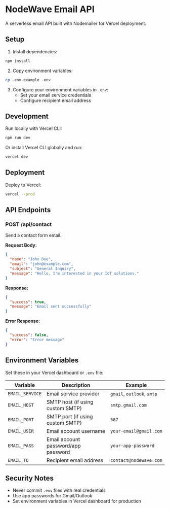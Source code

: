 # NodeWave Email API

A serverless email API built with Nodemailer for Vercel deployment.

## Setup

1. Install dependencies:

```bash
npm install
```

2. Copy environment variables:

```bash
cp .env.example .env
```

3. Configure your environment variables in `.env`:
   - Set your email service credentials
   - Configure recipient email address

## Development

Run locally with Vercel CLI:

```bash
npm run dev
```

Or install Vercel CLI globally and run:

```bash
vercel dev
```

## Deployment

Deploy to Vercel:

```bash
vercel --prod
```

## API Endpoints

### POST /api/contact

Send a contact form email.

**Request Body:**

```json
{
  "name": "John Doe",
  "email": "john@example.com",
  "subject": "General Inquiry",
  "message": "Hello, I'm interested in your IoT solutions."
}
```

**Response:**

```json
{
  "success": true,
  "message": "Email sent successfully"
}
```

**Error Response:**

```json
{
  "success": false,
  "error": "Error message"
}
```

## Environment Variables

Set these in your Vercel dashboard or `.env` file:

| Variable        | Description                         | Example                    |
| --------------- | ----------------------------------- | -------------------------- |
| `EMAIL_SERVICE` | Email service provider              | `gmail`, `outlook`, `smtp` |
| `EMAIL_HOST`    | SMTP host (if using custom SMTP)    | `smtp.gmail.com`           |
| `EMAIL_PORT`    | SMTP port (if using custom SMTP)    | `587`                      |
| `EMAIL_USER`    | Email account username              | `your-email@gmail.com`     |
| `EMAIL_PASS`    | Email account password/app password | `your-app-password`        |
| `EMAIL_TO`      | Recipient email address             | `contact@nodewave.com`     |

## Security Notes

- Never commit `.env` files with real credentials
- Use app passwords for Gmail/Outlook
- Set environment variables in Vercel dashboard for production
